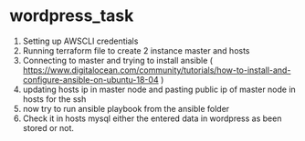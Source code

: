 # wordpress_task
1. Setting up AWSCLI credentials 
2. Running terraform file to create 2 instance master and hosts
3. Connecting to master and trying to install ansible ( https://www.digitalocean.com/community/tutorials/how-to-install-and-configure-ansible-on-ubuntu-18-04 ) 
4. updating hosts ip in master node and pasting public ip of master node in hosts for the ssh
5. now try to run ansible playbook from the ansible folder
6. Check it in hosts mysql either the entered data in wordpress as been stored or not.
